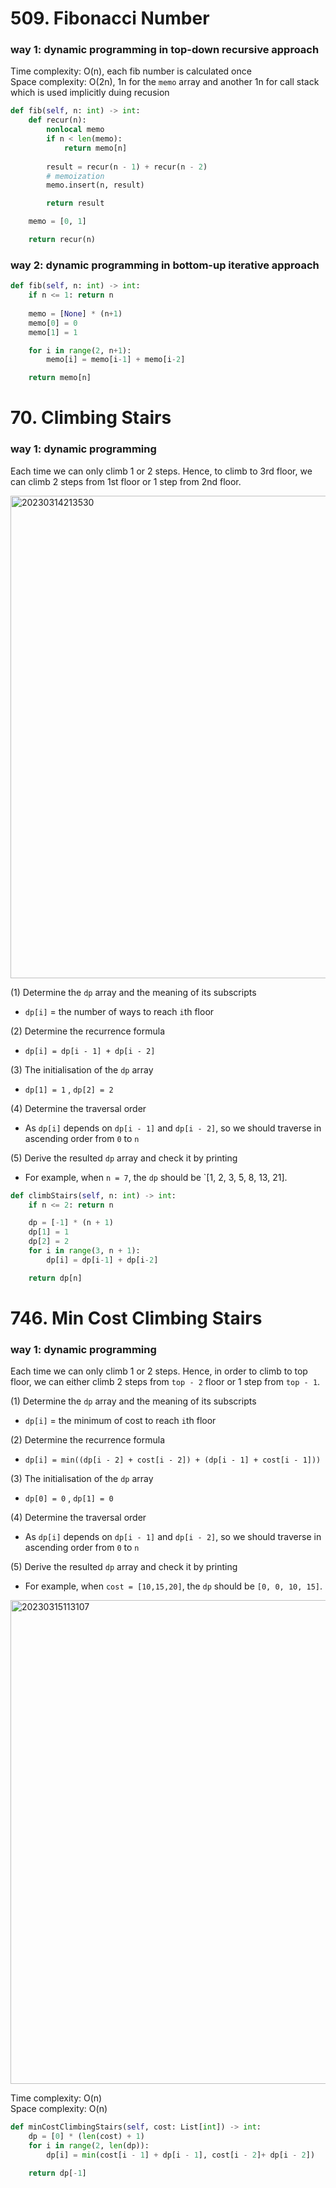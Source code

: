 # 509. Fibonacci Number
### way 1: dynamic programming in top-down recursive approach 
Time complexity: O(n), each fib number is calculated once\
Space complexity: O(2n), 1n for the `memo` array and another 1n for call stack which is used implicitly duing recusion

```PYTHON
def fib(self, n: int) -> int:
    def recur(n):
        nonlocal memo
        if n < len(memo):
            return memo[n]
        
        result = recur(n - 1) + recur(n - 2)
        # memoization
        memo.insert(n, result)

        return result

    memo = [0, 1]

    return recur(n)
```

### way 2: dynamic programming in bottom-up iterative approach 

```PYTHON
def fib(self, n: int) -> int:
    if n <= 1: return n
    
    memo = [None] * (n+1)
    memo[0] = 0
    memo[1] = 1

    for i in range(2, n+1):
        memo[i] = memo[i-1] + memo[i-2]

    return memo[n]
```

# 70. Climbing Stairs
### way 1: dynamic programming
Each time we can only climb 1 or 2 steps. Hence, to climb to 3rd floor, we can climb 2 steps from 1st floor or 1 step from 2nd floor.

<img width="772" alt="20230314213530" src="https://github.com/abc12345d/algorithm_practice/assets/44512722/005fe842-051f-4641-832f-31ce75e66068">

(1) Determine the `dp` array and the meaning of its subscripts
- `dp[i]` = the number of ways to reach `i`th floor

(2) Determine the recurrence formula
- `dp[i] = dp[i - 1] + dp[i - 2]`

(3) The initialisation of the `dp` array
- `dp[1] = 1` , `dp[2] = 2`

(4) Determine the traversal order
- As `dp[i]` depends on `dp[i - 1]` and `dp[i - 2]`, so we should traverse in ascending order from `0` to `n`

(5) Derive the resulted `dp` array and check it by printing
- For example, when `n = 7`, the `dp` should be `[1, 2, 3, 5, 8, 13, 21].

```PYTHON
def climbStairs(self, n: int) -> int:
    if n <= 2: return n

    dp = [-1] * (n + 1)
    dp[1] = 1
    dp[2] = 2
    for i in range(3, n + 1):
        dp[i] = dp[i-1] + dp[i-2]

    return dp[n]
```

# 746. Min Cost Climbing Stairs
### way 1: dynamic programming
Each time we can only climb 1 or 2 steps. Hence, in order to climb to top floor, we can either climb 2 steps from `top - 2` floor or 1 step from `top - 1`.

(1) Determine the `dp` array and the meaning of its subscripts
- `dp[i]` = the minimum of cost to reach `i`th floor

(2) Determine the recurrence formula
- `dp[i] = min((dp[i - 2] + cost[i - 2]) + (dp[i - 1] + cost[i - 1]))`

(3) The initialisation of the `dp` array
- `dp[0] = 0` , `dp[1] = 0`

(4) Determine the traversal order
- As `dp[i]` depends on `dp[i - 1]` and `dp[i - 2]`, so we should traverse in ascending order from `0` to `n`

(5) Derive the resulted `dp` array and check it by printing
- For example, when `cost = [10,15,20]`, the `dp` should be `[0, 0, 10, 15]`.

<img width="774" alt="20230315113107" src="https://github.com/abc12345d/algorithm_practice/assets/44512722/847d73f0-b365-48ad-a16b-4db63469202d">

Time complexity: O(n)\
Space complexity: O(n)

```PYTHON
def minCostClimbingStairs(self, cost: List[int]) -> int:
    dp = [0] * (len(cost) + 1)
    for i in range(2, len(dp)):
        dp[i] = min(cost[i - 1] + dp[i - 1], cost[i - 2]+ dp[i - 2]) 

    return dp[-1]
```
